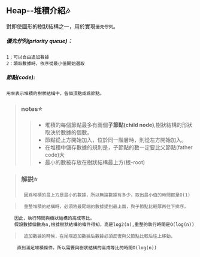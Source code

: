 ## Heap--堆積介紹:notes:
對即使圖形的樹狀結構之一，用於實現`優先佇列`。
##### 優先佇列(priority queue)：
    1：可以自由追加數據
    2：讀取數據時，依序從最小值開始選取
##### 節點(code):
    用來表示堆積的樹狀結構中，各個頂點成爲節點。
> ### notes:star:
>>* 堆積的每個節點最多有兩個**子節點(child node)**,樹狀結構的形狀取決於數據的個數。
>>* 節點從上方開始加入，位於同一階層時，則從左方開始加入。
>>* 在堆積中儲存數據的規則是，子節點的數一定要比父節點(father code)大
>>* 最小的數被存放在樹狀結構最上方(根-root)

> ### 解説:star:
>      因爲堆積的最上方是最小的數據，所以無論數據有多少，取出最小值的時間都是O(1)

>      重整堆積的結構時，必須將最尾端的數據提到最上面，與子節點比較厚再往下排序。  
       因此，執行時間與樹狀結構的高成等比。 
       假設數據個數為n,根據樹狀結構的條件得知，高是log2(n),重整的執行時間是O(log(n)) 

>      追加數據的時候，在尾端追加數據后數據必須反復與父節點比較后往上移動，  
        直到滿足堆積條件，所以需要與樹狀結構的高成等比的時間O(log(n))
